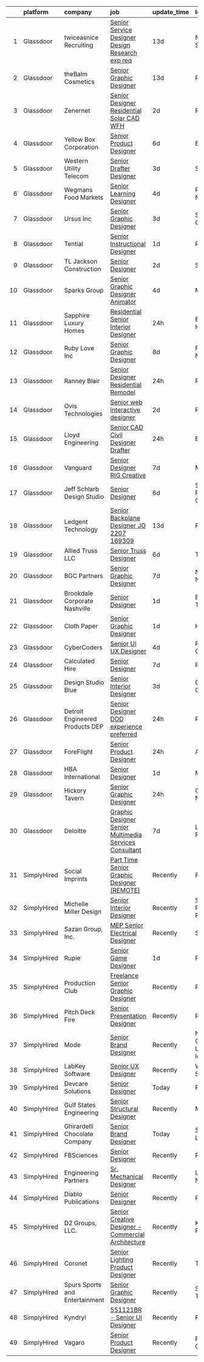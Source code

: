 

|    | platform    | company                          | job                                                                                                                                                                                                                                                                                                                                                                                                                                                                                                                                                                                                                                                                                                                                                                                                                                                                                                                                                                                                                                                                                                                                                                                                                                                                                                                                                                                                                                                                                                                                | update_time   | location                      |
|---:|:------------|:---------------------------------|:-----------------------------------------------------------------------------------------------------------------------------------------------------------------------------------------------------------------------------------------------------------------------------------------------------------------------------------------------------------------------------------------------------------------------------------------------------------------------------------------------------------------------------------------------------------------------------------------------------------------------------------------------------------------------------------------------------------------------------------------------------------------------------------------------------------------------------------------------------------------------------------------------------------------------------------------------------------------------------------------------------------------------------------------------------------------------------------------------------------------------------------------------------------------------------------------------------------------------------------------------------------------------------------------------------------------------------------------------------------------------------------------------------------------------------------------------------------------------------------------------------------------------------------|:--------------|:------------------------------|
|  1 | Glassdoor   | twiceasnice Recruiting           | [Senior Service Designer  Design Research exp req ](https://www.glassdoor.com/partner/jobListing.htm?pos=127&ao=1110586&s=58&guid=000001826cce0040a2b0a0d4c6a6c6af&src=GD_JOB_AD&t=SR&vt=w&ea=1&cs=1_552bc263&cb=1659682816618&jobListingId=1008022772521&cpc=21001CD36CB5FE0E&jrtk=3-0-1g9mcs08hh7gn801-1g9mcs091jm68800-f869e75bd97037c4--6NYlbfkN0AIiLXtwtv0BDns9BiY4ItblantFozdL6jLmLxNvS8mvn1ldsy0jlMzRTPuVM5CZZ2wgRODcoKiEE3AygmZ33X1Pvk9X95JRnJYlYmu8VyAo47k29VwhwMzOkzBR5QhmK6-Mnx8SF-4D3yVs7gEFAWvUJaVcCp0Oui9VjcUvlZ_k1X4DK_vo55zOvUeGliPgWbOXC4XiDOHL_hqe2N9effWDwyr0AG8mx0t_WZ_l8eYWCGwA9RTFlI9F8aFXRc76SHxdZjpdugtv_AY4GRVG1kxPv-WhhvhE5dwxZxD0fsSpNOvULrA3k1fOZoGX8Gu08soE-zxnseajtSM_wpwuAbiAINY0LLFTZ9Z2_T0Kh0Ed_A3jHf9ESCz63TTxWK1ldDHK_mzUG9pAMr8Mq8CpVOFFzOzRHvPUzbcmvA5vp_nTRVK_hueFmWHoyYmLC4Cq5-hSg-XaaQXn8XJLGy_kW_ruUI6ejVnrcEZwmjlghOmM9pS7stFs_U-JVfvuHceNYQQSU2dBQpce0XsdByV0ubesfVJN6sQa8iemmqzEXLS03f5i3so9fyV)                                                                                                                                                                                                                                                                                                                                                                                                                                                                                                                                                                                       | 13d           | New York State                |
|  2 | Glassdoor   | theBalm Cosmetics                | [Senior Graphic Designer](https://www.glassdoor.com/partner/jobListing.htm?pos=109&ao=1110586&s=58&guid=000001826cce0040a2b0a0d4c6a6c6af&src=GD_JOB_AD&t=SR&vt=w&ea=1&cs=1_ea81ae9e&cb=1659682816616&jobListingId=1008023270650&cpc=6FC5BA77C9A4CD78&jrtk=3-0-1g9mcs08hh7gn801-1g9mcs091jm68800-3443bbd3b66a87f7--6NYlbfkN0CiwYZWsgeIGxaZVD9AijDv5Y8RBhHgWVXL7YNkINyxKjn7YTrqEzQwB_iyJwxxx3lTN6lrSZjncLtlQEJIM-o3RG-7AJazINih6hy0vg3xrkk_OT-XH6ntD2F64M9b1vJIjF-nYYsQQMLeoY5kzfmfaXFxzyRQlfy78UCbYsKhJsO5efnCWg0i4KKBz7W_F4arW1uj1NxJUmdvW5YbIy3Te1g_G1L0SsS_a7bT9uNQJ60oST6xSortb0vWVmttzuVBSjcZyUux7pHB9IkWnflUrXigSrHz5-OxQbTDJ0lNOC9jXl4kyqA10H8gwfDc39dX1ZCdqREdM_EOPz9g04R-EeSQ3rzEISBTqcrnhXiGdylx1bRH7y65P2yJnioJ9XEinKZoJrFOtdPlwhiOPw-FfSpbb1QqLdxtg0PgwFKUMMNlXmCPmC_1vprakrVr-Tl3PemqjAkCkV4P_5KCXYLHt8Ze4iaPNavooQuuQwnjd-o0Us2_oySgHuXw_UK-mk8%3D)                                                                                                                                                                                                                                                                                                                                                                                                                                                                                                                                                                                                                                                                   | 13d           | Remote                        |
|  3 | Glassdoor   | Zenernet                         | [Senior Designer   Residential Solar  CAD    WFH](https://www.glassdoor.com/partner/jobListing.htm?pos=121&ao=1110586&s=58&guid=000001826cce0040a2b0a0d4c6a6c6af&src=GD_JOB_AD&t=SR&vt=w&ea=1&cs=1_0cdfa316&cb=1659682816618&jobListingId=1008048349714&cpc=FD1C1DA32C38CFA7&jrtk=3-0-1g9mcs08hh7gn801-1g9mcs091jm68800-d766dcc2773c83fc--6NYlbfkN0DMy23CHJK1aDdLNmmHHYVmen0MiSzARs-dHjTIBA6q7PFDaAmHJxIMYyTdMF9ulLUr174vEiKB3dSgRfsdfhcMOL90VVyMFMzcgBDZwTOBrzuCSr6DjM1iWrNqfyEpMFaF0YgTRthtHwq34QmcbVIvVbx73C0N9pi8EeIMbup6QxquzMlDEHAewnU7p9SuntzTj3PHQrDtqdrilEnmxgRREJuKdTnNSeWttSTz8cqcgdUC-yAtNuJOjwfZPRQx3dMb8asHblOyknzK5LBG0hun35SRPgJ1LDg5grclcdfqr7Reo4h3L0dwnRD10ai3j49r1ddhRAXbxwqIz7lHYKQHNkWebYHy48xmmnuB1O03tR4G392QJsyXbuwl0ggGINMCupeNeTN79VY7TaIorkLrtAckp2JvBodgvxQ7H9g86MzFG-au3LiA4AITvWFnpL9hDjOE_I17FTHrXfVJZ6ZZnhoPPBgAm9ZPJ6VPJH01NTfchsLUeg8IbX7lEhZtFwy0y0Vv7jlTcgVMm__tL1Xz6kOk7r8bwGR6V7gZ178VJ6KfqvAy6jVg6yN1t4AjiIg%3D)                                                                                                                                                                                                                                                                                                                                                                                                                                                                                                                                                                           | 2d            | Remote                        |
|  4 | Glassdoor   | Yellow Box Corporation           | [Senior Product Designer](https://www.glassdoor.com/partner/jobListing.htm?pos=106&ao=1110586&s=58&guid=000001826cce0040a2b0a0d4c6a6c6af&src=GD_JOB_AD&t=SR&vt=w&ea=1&cs=1_adc135f0&cb=1659682816615&jobListingId=1008038509426&cpc=6C5F685A2901E95A&jrtk=3-0-1g9mcs08hh7gn801-1g9mcs091jm68800-406f8ccabc983080--6NYlbfkN0DWtRa9NJfjQIs4MWRRqD4F41esfMsK79cV24t80VXfzUK_fEmIZn_-L6CJbtDdNRRNcrwVs_TVLSuKrPtbeP09Rr7LDw3kLZ2GuoAr4pYpvtUdS-EVMQXMBy4Un1RI3B_X8i1TtPRo68cIBy51Ej0B6-6auy1l6nwbFB48dYrITPaAt7ZYKTA_LKLBVJFYGuOvFOG-4TNIrwuZoQ-q17SgVLko6b6So3-5h1EgF01XwTo6COramXLENQrnREZlkQUb5q9ItWvKYk1UwFsFzzTSrawRaT7QurZDMEz4mF7ezYiNI76C1S1GrMOh2Bm__Op_9T-GNlYroUvCM6Yh_Wq0MAIVq5ITPx9dJREmFEOqyy9BfnhEjewL4Tk-X5QHhyGF4ooAmW5kS2_r_1aDocm1UDIKykD3j3BBPC-FKjkYL-BJKgFFIgNspLtWsFkzdxl66SUHRH3GiY7jN8LGwagED3hYL8z6k6NkIG3RazDMX1-eYP7gm2CLRJ9hm-q7wTyF0uMvOTXdzQ%3D%3D)                                                                                                                                                                                                                                                                                                                                                                                                                                                                                                                                                                                                                                                     | 6d            | Brea, CA                      |
|  5 | Glassdoor   | Western Utility Telecom          | [Senior Drafter Designer](https://www.glassdoor.com/partner/jobListing.htm?pos=104&ao=1110586&s=58&guid=000001826cce0040a2b0a0d4c6a6c6af&src=GD_JOB_AD&t=SR&vt=w&ea=1&cs=1_c7e61a7d&cb=1659682816615&jobListingId=1008044534462&cpc=965F231502A4159E&jrtk=3-0-1g9mcs08hh7gn801-1g9mcs091jm68800-fb2492f5b6852b83--6NYlbfkN0CrKln1nZNUn0QsVu6aIvQykhtxu-NbTTOj83t8LWLF46ytYoG97mbBsb8IGRtchjIWfxjqZAZskNIltcciwOrL-z80p_cVMkzOed6tFF7H62fKl93Bxf14bJgvXMSxWb7Na-YSKw4kJviuKOE-svto6wfPUNr-a81owfvJsrzu2dFf7AyOCZ_F9ji0FuVG__a3HKIjkiIWMqt9Rpe51EfDHgH9mohQZR9Qe4xOcqBziGLS0Og-gXXjJc37j3zm6KphRy7JeVs_jHQHwYqqnzHPY-WcvuiBU0Frfu4BDiaUR80umgu-Io1W48ZCEkvJdoesUqiM82kYDnJG2ShjCy1dZYndm23d8B0t-HN0DmJgpqCnMMSyFChk_5jBNz0savjx0EyyEi1aqaU8FBvuVCdrttfcYUL4bZGt4h1ZlOTg7WT_dzqn1ZtdIjyLqA_WA8IrmeklzYh5N0yaCE1F58r0lHs8TE6WDCt67Glpz9PiOkMmDkFP7jVsyKzW9uEZ45WlKXZvzD_3Iw%3D%3D)                                                                                                                                                                                                                                                                                                                                                                                                                                                                                                                                                                                                                                                     | 3d            | Salem, OR                     |
|  6 | Glassdoor   | Wegmans Food Markets             | [Senior Learning Designer](https://www.glassdoor.com/partner/jobListing.htm?pos=110&ao=1110586&s=58&guid=000001826cce0040a2b0a0d4c6a6c6af&src=GD_JOB_AD&t=SR&vt=w&cs=1_b661bf57&cb=1659682816616&jobListingId=1008041764230&cpc=FA84DF7EA1EC2398&jrtk=3-0-1g9mcs08hh7gn801-1g9mcs091jm68800-66deb68106234171--6NYlbfkN0Brw_2O6Z1xYGoRTTVEhN8_Al3MxGgMxPlH55OGf2XatTZg08Qw5XDRYHz7e_UzKpfnb0j13jSnX5F5go4aryWFTaCxmdxn11ZqINWJA6y_zVqAKk-O7e8NMEgX3g90Obml3zFUwzEnF2qXt2ojeHkC-n6P8w5VaRB4B2amZyaErSGbTJIyzOa2eDYJXkhPwgrVFds1V1vmwmVKIDxCr0J08UNOWSgm3xLGSnRAQ3Fg53GfyuxoC1Cr8_zvd14KDMNDoPIQ9OP8K5f2FS0IDeBzRVBL510AqRUGYmReOfyuTi4caHKqqywfzbQxI0UFKN17gbsdngXS6wLDDmdRYlu0MyczTjkUyTsMsR7-MOgQMApqe0wjEFsdNpVIsuak4TsUuvc1kPYDRKLGRYwp8HyGMVd-sPQgf2NaswoVmaNcNqCr_5XdFdcIibywzgzbsTQ%3D)                                                                                                                                                                                                                                                                                                                                                                                                                                                                                                                                                                                                                                                                                                                                       | 4d            | Rochester, NY                 |
|  7 | Glassdoor   | Ursus  Inc                       | [Senior Graphic Designer](https://www.glassdoor.com/partner/jobListing.htm?pos=130&ao=1110586&s=58&guid=000001826cce0040a2b0a0d4c6a6c6af&src=GD_JOB_AD&t=SR&vt=w&ea=1&cs=1_c1f0cb12&cb=1659682816619&jobListingId=1008045741477&cpc=B076152010A3B66C&jrtk=3-0-1g9mcs08hh7gn801-1g9mcs091jm68800-d904543d15962dfc--6NYlbfkN0CT8vBT9H5mqECx2dfLV_FONLPDKpIRssxVwtj05Tmm4rA5I0VNOPdM1oYsK66ov5pxLfwLzw0ATNYp1oTXgKE1xLW4HN1GrC1qC1AR30yLRWG05u-UpSBhoV3QhYQj5HXOrYbm7ioRKvHWh-uRe_bID878Ris4E6-EdGHU6TXD8NxDFANkp0_NGi7xjPYHM-Bat46g79qqu5AxIVlhmX8g0WsRNZSf5nYf4g-eqU4XdmU11UgTEGup1N0W3jrkx1xMQgShQmvuZ7aNpQaClEEvX_VXSUItg-ihPuRypwnD5AzPH6UcvmHQFkhmJ1pwlqArOJZYCaHKFyR8AJrdQnp-5gkyLpgxW_ifuPxmTyumP_Zrcmp0ULcQL0ApYmlMDe2I97D4JPn5WRVV5DDJ22D85l7A3cEV3Lphqbdsss6AEfN_e0nqrl9110ABZhi2CTs4GJsc4e0t4NgWShE6Sgj9WcIH2e3jGinh4RILUET7Dqxt45DsZnycKELnRIb291a6i154xLaN0HH8ZcYXz_n3JpKtcf790hDobnCGmcGmlqKgMlYk2jOU1eY5mL_8vabBZTi3FNtFKr4uGuYC2R62sBy4iZawnKXHd3Hv_WwWh83rwC0zUdZSr3yaq1dn73yx4tGlx4jGcpwBq8zarGoMlkeN4MBvuYwxhekak_Ulpd_viyRskK7EWN2Me7veIBgkpiKZpw0GZJMIKIE-9bBT3Cab92h06UD48CCWXLA8Q-4YnPR8j7fzdPRVLGLqjf4ZY7CR2Lk6mX6JQx-uPkP-oyTh2czObsZF1Db5PmlGjQ3Z5zVFPo3UP_v_7Pm3H1JWNq2j9z_wdBgDxBCxLjONHfbzgNCdDnwmyGVtiGVfvKjwIa8wR83tPZFenXWSj5eRlvRI0tNz6OCKrZOWK4qWWVxNuSekxx84OlFleEM5bvu_A2VkrajnUJRqd9okYb3bH6E3oeEYkKYeS3LWRPTRd-LWaXBoybG-x0d1zsUDvqh_hfw35gVaXirX8NjohbE%3D)                                                                                                                                   | 3d            | San Jose, CA                  |
|  8 | Glassdoor   | Tential                          | [Senior Instructional Designer](https://www.glassdoor.com/partner/jobListing.htm?pos=128&ao=1110586&s=58&guid=000001826cce0040a2b0a0d4c6a6c6af&src=GD_JOB_AD&t=SR&vt=w&ea=1&cs=1_5104dc9f&cb=1659682816618&jobListingId=1008050502901&cpc=B076152010A3B66C&jrtk=3-0-1g9mcs08hh7gn801-1g9mcs091jm68800-0185e42a75878cb0--6NYlbfkN0D_VUMocHtM7-M2l7xhQCiQST1RW5dQjS02UsWe7tYaNAZWZWTzZ6bpJTAOxr1kLZotKfQDl7EoYO5aTjMn_SGPWeW90Zz1PaA8Zumt0JBcxe62eDAtDVW3y79RvHep1YjDeoeBmk4CA17xGaaGY0G4pmWBJidW1xV7einXAAD3QL5TFYKt2DJX50XzAeNDfqHt7ldNPmoQ5EaFjBkTKYoF0GkkLS78r430mi-6EaTHY5TiU_p6NWfFUo_44LknsFuaPg_jWvkyRslG4D8Tde_eiHXKA8tYXvJTqvkaK8--HybTSsUc5ToRYVqenkHLKmk0ZbY5CFm4pEdjfMJLF7JTA8EAnJTZ_17Ez3ojIbBMRmazFqLFCg9xkw_2U-O8lfgh3ttup9ZihkTNJFT1kiRp3F7LkJq82-7xTG_MMzOFcJNgUFmKTocGmmc8R-trx71w7k5ejrkbc7TXNwL_Q8DmqvRDk2M01glCOJTPMTVdWQq6PniSUShkKkFp1EcZGZFf1cnUw7Qqgafi36dlQV8d)                                                                                                                                                                                                                                                                                                                                                                                                                                                                                                                                                                                                                                           | 1d            | Remote                        |
|  9 | Glassdoor   | TL Jackson Construction          | [Senior Designer](https://www.glassdoor.com/partner/jobListing.htm?pos=102&ao=1110586&s=58&guid=000001826cce0040a2b0a0d4c6a6c6af&src=GD_JOB_AD&t=SR&vt=w&ea=1&cs=1_22d1b796&cb=1659682816614&jobListingId=1008047823399&cpc=F2095EC0B908EA04&jrtk=3-0-1g9mcs08hh7gn801-1g9mcs091jm68800-ae3db923d69171ce--6NYlbfkN0D4nuovUOU2dPryPr7-xanE7ZFWASvaSyNm3BqXIbrO0mbuVs3KgtuhjRRuo2CX2uuiFeTtTRP3w9_env4xZrJzFozHxuZFEg9uN0HZQMbIvyOLEagkHratNQYrujAXmLNsHNrLmfB4a0RdwqMUO9KzGr3ynIp-kjw4w2u_oyvrh9aM9AKePzuQg6XWsWJx1mXDfOt-m2pu0NnqKbJKJp7BE3VWNGdlQPvX7Th9WZ8Synn7H_ITaLZNJ3hoBLKJynb9Vig5reoVSjrXie4RrrDvs0aHdnmehL-ER7wuzI2yoIbbMvs-vG8kDM0yvm0Or6MDHrOATK4Kfm66UlWr2pDB3ZB3CxtP6xcMaWn46d8PGA8nZq7HGyEV7oyoxDVhRm2dFLyWSEhqcS2H8hOcLDcxFh6NhS9eMCbV7Fehh38lY7wOongFwDUma04vHgaAHyTgzW7gwO1-rJmCS3HX8ypp3GA_N9EI38erdwtFpEUpJTY64LH9nQywoWs_FbNWi_o%3D)                                                                                                                                                                                                                                                                                                                                                                                                                                                                                                                                                                                                                                                                           | 2d            | Syracuse, IN                  |
| 10 | Glassdoor   | Sparks Group                     | [Senior Graphic Designer   Animator](https://www.glassdoor.com/partner/jobListing.htm?pos=124&ao=1110586&s=58&guid=000001826cce0040a2b0a0d4c6a6c6af&src=GD_JOB_AD&t=SR&vt=w&cs=1_e37c6778&cb=1659682816618&jobListingId=1008042325761&cpc=3BA4CE39D5B5DEF5&jrtk=3-0-1g9mcs08hh7gn801-1g9mcs091jm68800-f89ee7023c6c8e11--6NYlbfkN0CVbIAoVGlVV0muHIzlWY31dYj5hrVkKa7qBWZ-hZn3g-zWnitpxah_RyLopvrEJPKluBTJGMR0wykYjYQC4Ter2nWyaDPl3oHurwPgWMDJ9-juhcO1h3vMz9dfb-k9b7pRsJ3X442kloilQ_0ONs7_7kTEg8ukfgU4ah_iTGLA-CK-mP5sUICyq8upOzpWilr7i2vQFyT2d8SDxS02xY_3ZGiVBwwOgswTVMm0E_vNr5YNPYy4PMPNZi4ewLl6E_k34Nph0jMlxUsRVlc_J8tWP95pTuLJTRbc-bHp0KPZPNgGDBwNk0gvm0iXs-V94hLQ1OKXElat6-ui3ZRP8S-PgCdRx2mOeMhBFd9e4zm7g5JcoYoT4Y7HnOmfvt6CMaileSMTipyewVlGEJ0y-z0ebY73P-6BQCh3i3EeVHgc9msEwy_mc3dNoOp4sGifW_3P9JyVxDWcGMMIfwpZS1qzFx3xLWB2aWbuKkP9cDrxrecLsSJk03vX)                                                                                                                                                                                                                                                                                                                                                                                                                                                                                                                                                                                                                                                                           | 4d            | McLean, VA                    |
| 11 | Glassdoor   | Sapphire Luxury Homes            | [Residential Senior Interior Designer](https://www.glassdoor.com/partner/jobListing.htm?pos=103&ao=1110586&s=58&guid=000001826cce0040a2b0a0d4c6a6c6af&src=GD_JOB_AD&t=SR&vt=w&ea=1&cs=1_a050112a&cb=1659682816614&jobListingId=1008053389950&cpc=3DE4D963A510A3B3&jrtk=3-0-1g9mcs08hh7gn801-1g9mcs091jm68800-0fb612df7a1f6524--6NYlbfkN0AXOhmqXJQvPU0o4HL2MyxKG-lJsItSFQJ7o9J1riqadlg5CIetVPgAyguXnqU9oVUFnlQEyqh4nRIHgp3woh8_aR4WBYEuR2dOj8I48GFru_s4XHjUnzB-68d29MuTLIQICshPA__aekDZuPUy_4W2TG8J5-_Y77M2QgJG7dRjASIsPVWMDVA45i8a3A2P88QGWYanHrlk9vlaKD5tqR_BvYEhxYoG7QtZlSXZMIL0lhgfDdxxZM-H47F0nIIwluQJyV9dit0GtrwY2mplLYuQvAz7Ct-SI0Kynn9G_L63nYhg1b31P7REL402qxPwV7BbRJbZyZtJ5qv9tO6Cabwt2KVT9UXTY5zUhKhFIEY6j5-iUnARW5f91rjM1kDkwHIOk45LQpkzbgscDPczrGrBdxpYKCvXZBnD1kMuoykWgb0lSL_JoRn82wgR7nbQuoqmbktjswNawkYsayOkxL5Qay2BgqpSWXQUJNV-OHjvX7JzndLn0He5W8Ay1ada0OSzCi9RHFP_GA%3D%3D)                                                                                                                                                                                                                                                                                                                                                                                                                                                                                                                                                                                                                                        | 24h           | Bloomfield Hills, MI          |
| 12 | Glassdoor   | Ruby Love Inc                    | [Senior Graphic Designer](https://www.glassdoor.com/partner/jobListing.htm?pos=122&ao=1110586&s=58&guid=000001826cce0040a2b0a0d4c6a6c6af&src=GD_JOB_AD&t=SR&vt=w&ea=1&cs=1_5fefb735&cb=1659682816618&jobListingId=1008033581778&cpc=2F9DD8B511C89582&jrtk=3-0-1g9mcs08hh7gn801-1g9mcs091jm68800-bb370fdacb41d725--6NYlbfkN0DU4T69tjQ3e8421lh5BOV64MFXqZCR1sWlZLbTgz251jn8V5XHLO0Y-yy0UB4sNiAH_IAv7YD6guEopnE5xEm3yl-cE-5KU5vgCDyEUyjs2V-6yq80nbX3aDWApcNUNwBtW3f6TMbD5tFKfVLb8JTORRkgU8Q6A1of07J_CBFcC8R4maos9fKKG2elg8UcA9yjtNL0WiF22snhc0JyOnxVJ5_Q8sQo-eBXHwPU0hZDfcqZEYdN7XINkpmz_qwCEa7vlCnp2yve23kaKAFLxW8wxpvx6O7s9FDiDlii_XNYlp2sVFaM1q6LiEHgBdnPDjmEYJpNwaoN6GKEgMl1sme32ED2xw_Dk7yKdeN87UXjLU9ImaUuWILjomWd9q1sZIE4wBroYtpeWFAPP-HAtbd4WmRG6jCIfqLarfczhjygSBEYI0p6g33Qs1nVa1dK6IdJOIl1W-Sk7hYTTQEBQonjThmOUdOLwuZv7hXn53HjAYy8e_fhJGk_UjZs5JLVJvc%3D)                                                                                                                                                                                                                                                                                                                                                                                                                                                                                                                                                                                                                                                                   | 8d            | Farmingdale, NY               |
| 13 | Glassdoor   | Ranney Blair                     | [Senior Designer  Residential Remodel ](https://www.glassdoor.com/partner/jobListing.htm?pos=105&ao=1110586&s=58&guid=000001826cce0040a2b0a0d4c6a6c6af&src=GD_JOB_AD&t=SR&vt=w&ea=1&cs=1_39f23347&cb=1659682816615&jobListingId=1008053568707&cpc=F6166180ED45EB11&jrtk=3-0-1g9mcs08hh7gn801-1g9mcs091jm68800-bfb3f9fcf3a9d87f--6NYlbfkN0CHpSnjIPxMtekS58WZl5Olhjo2iWL5RjE_Boe0ccr3Ft9slSUHXB-2a6N4Oi8opUInSbxZ93RBgLMMI1WB-hWjHT6DeWhV6Mkel0mt7lJcNo4aMCP-mUe6CGov2KYt7eHNgPMs_IlHF0VefCvpyo9xQaYJGgor_N-YuXSTGx0_z1fVrXVYJoTYcInx76fKrgzbd3KKWeLiT1gELbCPsdSuZMlotXgwLqB2bVzLB58evOyeUakE2v1-xhnfwnVokqR0JCbtdiaBeFVrgVbUBPyJUN5o6GND9_ADGc7cfQZoZOXaNj8WYtOdK--iEsB9NWQQF1QRWsKyiMYynZKUB7YqdTBswU_uPXbLxev-QX6Q2JkRFh7aXorHcWxJM3Q36ujLSK10qmaBjZdzuHHsYyBrKbtlMv4Dsp7BJ_gi0uNWTZlFjav3uRs2umqGZpif1iM1-0AjP6M59n8AdXbtn4lyEnHHN-iVXaiNcQetVpWRJhOwKcoCGmoWe1jdumiMLEgcjO0arDSvMA%3D%3D)                                                                                                                                                                                                                                                                                                                                                                                                                                                                                                                                                                                                                                       | 24h           | Roswell, GA                   |
| 14 | Glassdoor   | Ovis Technologies                | [Senior web interactive designer](https://www.glassdoor.com/partner/jobListing.htm?pos=112&ao=1110586&s=58&guid=000001826cce0040a2b0a0d4c6a6c6af&src=GD_JOB_AD&t=SR&vt=w&ea=1&cs=1_44596b95&cb=1659682816617&jobListingId=1008047821150&cpc=F5E96E35A1725171&jrtk=3-0-1g9mcs08hh7gn801-1g9mcs091jm68800-064934ca5a722668--6NYlbfkN0BAWPzMJeQsgw_Gn9QI1w0m94ENyfl2lnTKoWanLfvJ_CgcRP7isqiwrxH8b_UrLJzGt-iADoBBcw9BAby3eawkwVldU-wIHxKjxn4uHxRSR6l1y0uJtZLQ81gribIcf6aTKcI0UWuyNAuT0YImCpwur-Csr3DJ3RHNzDWwiBFPKa8B07hELOGTAqevJfWCm1RhNDFyb-hVjOi-WZzXtI2-dSYjFREYzPdswHIgqU3ErE3jImm-f0tpKuHmAVWuiDQypSYArj_48vEcQvqwA-SunixAV3knLUIN66LNfYmqZOjHvj-OMjvqRW-IEZ_G_agifMm2O-_B9YJiMEZIBGWsetcZjLjU2XTsT5kvU5t1k1yAlKKGxtnRvq4YoeuJdKPiptrxrG5fCIUpWoi9b85uZnrwHARhelMXijT_iBOPy5i7w0YXlX1bCsGHNLFE6WvScOxnFUdRzPs6w0QRX5_Dt-BRU4REHiUDE7wnFZ7u7asV9oqEWQ9NvU9vZkUNS5U%3D)                                                                                                                                                                                                                                                                                                                                                                                                                                                                                                                                                                                                                                                           | 2d            | Remote                        |
| 15 | Glassdoor   | Lloyd Engineering                | [Senior CAD Civil Designer Drafter](https://www.glassdoor.com/partner/jobListing.htm?pos=115&ao=1110586&s=58&guid=000001826cce0040a2b0a0d4c6a6c6af&src=GD_JOB_AD&t=SR&vt=w&ea=1&cs=1_319cad5d&cb=1659682816617&jobListingId=1008053582054&cpc=3794EC2BC9A3BB0B&jrtk=3-0-1g9mcs08hh7gn801-1g9mcs091jm68800-4f1c0b8a58b2fb37--6NYlbfkN0Bi-g4OEguhQEx4pjzkmulzkFDPdVMQm6g82nLRMcVRUMnZUr0y5XvhEMYTlZYAaCgp_7YjTuZYZZV5FZZWmzAs8KeoDTcAjdwvozn_UVtTJxsFbwqu3ZXW7we-jHJWQEtGYkHOMre1Lr8VdLpLhCT1DwI5G38MrT4s_W9vBQsHPziCDMnAZkXTXYEt2A2yq2xZo34RcBtLaHmsv7ik-QVsbmsYhsmsfvKBf5x6vFL6FdPq3K6P_R216MgcnpwHwvPFJRq-zLOCARTG-fbNy_hmceEYRQEdmFA0JmKZzrBD7_cyO3uLDorZOrIllC5bSCQhC4zPdKNGx7HufhQAs2w0hlcmzIaST0eZ_zkW84o9AL0sVoibF4oEL2CeELiaPOuuluVsWTjUCOjcDoIXJNNeWNCljgy9aDe3CV1VZpm1DsMdpjdZcRiE4rfmODQNMTisvTi_rAY5yGl_l4Vuo2UgqkgCL8KFFHrfA6SHFrB6EQm5kHEW_m1g-gtniXefgAK3MSMZ69Ec8w%3D%3D)                                                                                                                                                                                                                                                                                                                                                                                                                                                                                                                                                                                                                                           | 24h           | Bellaire, TX                  |
| 16 | Glassdoor   | Vanguard                         | [Senior Designer   RIG Creative](https://www.glassdoor.com/partner/jobListing.htm?pos=120&ao=1110586&s=58&guid=000001826cce0040a2b0a0d4c6a6c6af&src=GD_JOB_AD&t=SR&vt=w&cs=1_43e1cb37&cb=1659682816618&jobListingId=1008036229563&cpc=5EFBB0462F9C6B7A&jrtk=3-0-1g9mcs08hh7gn801-1g9mcs091jm68800-95dbb5a319ce2ee2--6NYlbfkN0BWQs_M7ZA8XLbIFWVw-PYcVVEPryqVLyWhKaEKPskHyy2-z6Z78n5au6PljKOGTApEO1g885Bl3NSLRW0ykNucTWJTiZEkoSijpIuzseui-wX59K15bkjKjXj-GfCc_jL1RvG2dmWqeeYq0l4Cu9uw1xIRN8E9tVxUXW-M0GxHQj6lW5Z6dYuGvQDEJ41UBSvpvB-kAnqgkg9CTZmzvWbqx1dfC0_ULUigTNy4IOTZN7oG4o191vpkDmVZBvFO6OvUHuocgmZ5q4NG4P3U-J45nqm11DmfMYzzHBTN0jlilYClhMEYyjmixn3Cwu8dCXeEuZULoU6TQJBj1xyhbiGVlXyWsgXfUMYmK7XrcNYhdncEhqo8S9MsGYfriZ5r0HvBrJ97ux-V4FBJXbzdgpVeym-ufvwsmM6p7nyPkLeqT-fyPKCW9GjbgrezuyDz5hoHEpEPcvlmr-ACJNcchC-uhWneLoaSXl-qwOxw-BqWlNVHL6Bbod2dvuiGNtoMqfbQ63EOwhPrUkTvnOLZLs5oru4a-5osZrc42c_7I3QqRZPCyCeE_IGUAy2MOSo3VnWXwmM0qsy7sYWUD-5uvEVaU3nlilTgB453Kfce0dtWUcO6W2JMe94SiR988upzW67dhLAnVrfJQnov5yaQK9HqQDAv4DEX-WcqPODijY9eP6E5WSXUI5MyG7szPBXwBz3lkVl0Qlgs3rSl_PAAklkAbzKkLfQpwnV-Lo2uUV2vbrs4sPYnWMn2DZr8WP5biD-XCK55aKEo3DFi1B1kGXmxWHJzB7aHofHKXRkte-L3jVVH7jdBEaeTrRjAfqDmeQy4g8IITzapEueBTS6iRK8020WvO6qXwlWtcgvdzno-CU2IH3fcf0rLJo8a0WEMd1qvHaMbX-s1OOjIWD5g5Ub8-bvaAq2zvPlrUQjOTQpmddQCzAvvLoUI1ZKRmj7jqNF0hLkHJe22cK1mGlUkfJ6Zd_roeol1N-R1oaKQIBLkeZ5XbHBmmSRZLCaUtBJ2BG1NORfhIH3BfCUqqbN1FxX6HlyVAvLoRyIkmAC5GJYDSUoy6sM5-FLp4fz98K4wRjbEdRbmG3gH1_qdRS4iXZIha7s_3YunqPEcbT3T0mjJ4bv893UA7wD2NsvwUa5RS3A%3D) | 7d            | Malvern, PA                   |
| 17 | Glassdoor   | Jeff Schlarb Design Studio       | [Senior Designer](https://www.glassdoor.com/partner/jobListing.htm?pos=113&ao=1110586&s=58&guid=000001826cce0040a2b0a0d4c6a6c6af&src=GD_JOB_AD&t=SR&vt=w&ea=1&cs=1_5192724f&cb=1659682816617&jobListingId=1008038031033&cpc=334ABAF5D42DC775&jrtk=3-0-1g9mcs08hh7gn801-1g9mcs091jm68800-6adb8a3b9bc04144--6NYlbfkN0DzaDHVbxJ-LJZej0v9fk4K-FwNocoxjQ_zxp68kPBvcgR9UG8IK_m_m9tZ1F52YGIHAYsZXnDq5t-VY3o5m3h7hAUlNqSfe_80IbG349c5drUzQuq2ywbWsurrFg6lRsNIaiSs-hPBdvydEr3WjQ5TJdBUNAY00ddlkunVUmMB826cxvNzQbTB2s35JQ3_Pv33za_Z1HoAESWHloSAQItHxCkLVrrOJ9zkqb4DWAMqx7FuO04tC5gZrfZCqIO6_59XUbEex-k1QfVJaLOJU1nPqpXcRSOS4_DgvZD0mO5wn09AJQC0RubYiNy6cAotbTRNauKnMaKEL7NAO9wCdql4XEf33HYJvP5fXJ2xL5MhXs8ErM15JYJF7mUvgmepzHMnJ82XIFiAn6DRjtI1FWRioTqmfQdVk5B2H44xjHsssabiU0-EC6_r2grXYGjlcK2IQwa7ae5i8KapalqwGiBBtfhYO_jUvB_R3CwP8RK00BIzoJ0Jcb3e)                                                                                                                                                                                                                                                                                                                                                                                                                                                                                                                                                                                                                                                                                         | 6d            | San Francisco, CA             |
| 18 | Glassdoor   | Ledgent Technology               | [Senior Backplane Designer  JO 2207 169309 ](https://www.glassdoor.com/partner/jobListing.htm?pos=117&ao=1110586&s=58&guid=000001826cce0040a2b0a0d4c6a6c6af&src=GD_JOB_AD&t=SR&vt=w&cs=1_82d1b9a2&cb=1659682816617&jobListingId=1008022812179&cpc=2CAED5C921A5F994&jrtk=3-0-1g9mcs08hh7gn801-1g9mcs091jm68800-cbdc9a0c8df562d0--6NYlbfkN0BhfrGGbcblirJ0_oD-V1jJ9SBvie1turFDKTAe6KCgNxcglQf_GDNs19Mxti6n_SpFPFr-X8cXXpns9X6W6zzOv-zxsuVjtJv3id7UjT-0FnxOBvi4TMujSaNhmmJ4IJHvx6vU8AwdrHkVJAdfRi69wYkbb_zPZx5FJT7vPBZ9yHxtibPEuGmEcRZ6sFV6FcuiaA-TAWYJEmc7xeEWPDV2gLsKjMD4OEcSVcmSS1AMpoqYsfv0IQtTF-JygLoZ_-VyHhmOr-8wfcUL2wNwgi1rw67Tpx2jRkLzpP56k0nyKy9EN-KrbaQLg8Hzs2WoZWUuVSDLFbNmeGMJgB6lU3dbMtXPt7N-wwOH_OqeNPQeng3JtzZOd5UnReVVB5zXTGkbYsaG3OjeHkZVZ-76DIk6VQtCOe2g2D3vuAPtSHKo172ggNBZQR3KKk0d40d8JxeYZRO2iPtq93hUn22KYZLUkIRGYNGq5WMEe-_HWrw_SrjUbrIJwKu2ByDEqY6Zq6CyRZom-CDqRa3LDTzlF8mkigf6DnLTzOE13IHtmn-70UdJqmgbpjIK_85Yp5R35tw0GUy9Zl9jhXs7PjH1st-MwVuXcyaa1vF1bAMEtd4wGf10QVfpSx1jgv2avbBx9kWXuy8HV9Qx_g%3D%3D)                                                                                                                                                                                                                                                                                                                                                                                                                                                                                                       | 13d           | Remote                        |
| 19 | Glassdoor   | Allied Truss LLC                 | [Senior Truss Designer](https://www.glassdoor.com/partner/jobListing.htm?pos=107&ao=1110586&s=58&guid=000001826cce0040a2b0a0d4c6a6c6af&src=GD_JOB_AD&t=SR&vt=w&ea=1&cs=1_9224e707&cb=1659682816615&jobListingId=1008037687876&cpc=A5E0E470F522E57E&jrtk=3-0-1g9mcs08hh7gn801-1g9mcs091jm68800-c41deb84ad7863ec--6NYlbfkN0Cq2ypR0aC4OXAOqeW1BO6MqJz0S2J6mAxgK4ybPPAO5Zzx8u42b8HaQYgSe5kdFXX3LMelWgfRxN5_QQOm3UKz-9CXigF7fDfMF9EqzjZIvAuWALGL-K0xf0b1qWaCoEzk1kn60r6Sw4yqz-tn3i1qghvEA0JgecVnKY9Ax3EHnHqBtr1-ML0n1cVdtAOw4SdapeiqnGLxxrSpPMQkJg0T6Ul5voPFw_fOBtT57N9p6SAZk2CfystGEFKhr_jw81FlxLW5fFUkw8gdoVV5c7sHfOCbSpllhoYZAGuHTG7aH8O81C-WbqwkdDgMDyORoIhqn1UnIbPFhrTUsZtGciXFx0LPaeGkk_btbjXng4xBh5jvyjJwe5vbevGcPFwcDq6rd59_rPyIbWhPjkSwovWjF97xM3AnFsvGpqJMGtsKn6VncyoS4T0MqJExJl-1eHM78KVBAD6eGnWuXzMVKqHQ3hDjF4PM7wS_g7XlOXF97RLsQQBZ92AHe3i5chM8T2QVyYXS3P1RRA%3D%3D)                                                                                                                                                                                                                                                                                                                                                                                                                                                                                                                                                                                                                                                       | 6d            | Tyler, TX                     |
| 20 | Glassdoor   | BGC Partners                     | [Senior Graphic Designer](https://www.glassdoor.com/partner/jobListing.htm?pos=108&ao=1110586&s=58&guid=000001826cce0040a2b0a0d4c6a6c6af&src=GD_JOB_AD&t=SR&vt=w&ea=1&cs=1_4dc5595b&cb=1659682816616&jobListingId=1008035601818&cpc=9908D8D4413DBB8A&jrtk=3-0-1g9mcs08hh7gn801-1g9mcs091jm68800-e62b223dae9c6e18--6NYlbfkN0CD0TjVoWRiy1GhkEQNsUdv3_8Vzuynr5Zlm-4Rvq6GerCIAuv9lkLK7rFFobwXjE8IHlyTOtE9CqIwjR5xQx4QvkBxl0JeV2AqDkShQyuhdrKPyQqHlCDLzcVTicY-fdW4eNs2zT1mXr5HmkWfRO_Ncvyq1yug6easdUCsT_aglDG3FCep7kGXBNvrlwcIT-94hXOOpfMMnkasHDLGG9W5ume-aKseri4SEHXcQ-I-dcxirBhYJzOJYi-nQhN0MCXB-TvqEqDhAp_loxtKwJw-5DakYqMH3lm9bCusIz1lI9FSGmKDpYmAYQO5lp3txdN9Qj2DmAf5PEsdlq4q6Q8V9cyCDWsQXuykfod35G70H5TQWzlt6GSbrDV15WOoi6BHKVRAa82U9eph1ThwSM81PQ50uH6YbpJmNzlNefyrGmf7pXOtV5AgqGaHZaanCTzryTz3K2tKa_aF0cOE4bhDs34Du6dY_GD_38TzeMABUn3PXkdUetk946msOID300UpGOKeDSJWAA%3D%3D)                                                                                                                                                                                                                                                                                                                                                                                                                                                                                                                                                                                                                                                     | 7d            | New York, NY                  |
| 21 | Glassdoor   | Brookdale Corporate   Nashville  | [Senior Designer](https://www.glassdoor.com/partner/jobListing.htm?pos=116&ao=1110586&s=58&guid=000001826cce0040a2b0a0d4c6a6c6af&src=GD_JOB_AD&t=SR&vt=w&cs=1_4ce9c2d9&cb=1659682816617&jobListingId=1008051626238&cpc=654405A9B1E0A9F5&jrtk=3-0-1g9mcs08hh7gn801-1g9mcs091jm68800-ddad913d75c0285d--6NYlbfkN0CtqXKHUWiXP7PwZjTQ9QM7vygSqA9CeVudADeu78vyDZEGiNm3w_3LrxIlLRwW596ZeQXhF9r4h6-_QndcMM_9A_kecZjR_dOVqNsVZNVqpusUQe5S0FibBCS8KFyp7xh3eoyswdDbcZPDNObJnyIxbEwljgoc7bcG11LbZRKtNW0-N3ci81RWyWOWyhhWx4UVwfgMGTn1FyIB0ayqaHw8k4hyr-7aSVcp6pzEFmbGlyik8XG2YyTDPP_iE7ntO_ydT9TfLYjfymqH_MIuLAuydoSFpvHe4FJKG_7S_Ehpitv1734IyyWrez5AUvEE8PhpNLKDOVCJzQf1ydg0Hl4P89cjQnbuSuLoa7L-xxbXKF0og5bRDeudBWwnUaiWIHNUZvHSq43MMm6Avt62bJDyKZcOtfOhBDoJtnQ0lPhLfztBg1g08QK1oohl6d-tLFJ3lOu38u8eAYXET6R_fDmW-yP9fJp114G1R2Z_rQ4hBvBRuwYw6uyyBmkmQ-hWQVevUzVhQd1_HUO2pyLpgsDMjQAjFsyoYhUmPfH0i43X0FDtAI6RE-USyugplij_a3NF1AfTYMFl6W1l__Og8UlEAsiHLIONzjDHLpovnZCT6HbgkK_7zzSqE0sXqewwvI6XO8dOuTmLUneByPK_P-ySTV1APy14ztwB0X0SqaPq1Odb2sYFeOofNBLb75Ihw7roqXniPjn15mv8mw2tHcvJ)                                                                                                                                                                                                                                                                                                                                                                                                                                                              | 1d            | Brentwood, TN                 |
| 22 | Glassdoor   | Cloth   Paper                    | [Senior Graphic Designer](https://www.glassdoor.com/partner/jobListing.htm?pos=119&ao=1110586&s=58&guid=000001826cce0040a2b0a0d4c6a6c6af&src=GD_JOB_AD&t=SR&vt=w&ea=1&cs=1_e6476736&cb=1659682816618&jobListingId=1008050555356&cpc=61E17551093C17CB&jrtk=3-0-1g9mcs08hh7gn801-1g9mcs091jm68800-e20a2ec203d4fbf1--6NYlbfkN0C2MsYJL2-v0hr-Ox8pePttoXTa_LO6yqdpWnMQbSkQSGBzhaXrqRdpWFnAU8LsPqWmLjH-oqKJhf6RnkPiynIcLhSpwWFGMRPOy8pVFMipsvaSpqOPBfoRlpxp7IyZMIdHk1HYq3veh8pVoiTl2Hl5oJbSqUtHWgqnrD76zahKrNdmO-MLTDkIZMMkCMFQZxIotVuM4JT88RMovdw0KAopuGHXeA63kFjLopUegyT5XPCqXCYvvC-xP6QCv2LXVIAJvNa80CON-L_tkY__zztdPf83B5c98Xi5gvCyVSbqupk-2X2uebg8qp08TjcMk9gS-dsV2jxXtfykpHcodYAhbG9CDyAgYp9e-P0bNrbUw1RbT9YqbZL2DDHqSTRYsAiRQ6ZPbOYucH8efTSbVIsHH7hxiF67P10X036glTG-PlEy-4kLaRh6ipsuSOg2OROBkl_fIqY9_W8zunNT-izpA1_A72repaIAet3NTfBWSS2z3LEIm2PsJSAafHUnVYYcPcdOBwXcVw%3D%3D)                                                                                                                                                                                                                                                                                                                                                                                                                                                                                                                                                                                                                                                     | 1d            | Henrico, VA                   |
| 23 | Glassdoor   | CyberCoders                      | [Senior UI UX Designer](https://www.glassdoor.com/partner/jobListing.htm?pos=129&ao=1110586&s=58&guid=000001826cce0040a2b0a0d4c6a6c6af&src=GD_JOB_AD&t=SR&vt=w&ea=1&cs=1_b0b2ed58&cb=1659682816618&jobListingId=1008041387553&cpc=B076152010A3B66C&jrtk=3-0-1g9mcs08hh7gn801-1g9mcs091jm68800-6270f006c45de708--6NYlbfkN0CpFJQzrgRR8WqXWK1qKKEqALWJw739KlKqr2H-MSI4eoBlI4EFrmor2FYZMP3muM3qdaGWoo3R4XpJjOcEzcZG5noYNH84hhK4NXgoqqdX1t2Hh47kUYW7TpMWp5-cWDB4pswEGvsgmwn5znv5WL_cdHjdHljBZeha9iO1bttgmgAa9nrUY-WFEeR29Uv-v8tiXl7nXkB1h2-E3uFILkTOoJNeAIKfDqdV6gKWv8eq1CsW9b9iB4wyJrydGX5nkYPsh26iedJtYmgjQAVA2FTMaJPVFRkJz1hvLbF1mikcx1mJ6iCeevVJKxdK-iAi9tK1nSpRvypibQ4k_V5Bm3TXlWTcZvw9-oO_fedghRmITBSakSruJg0tBbTmg--bF8ape9PpNAcc9QmqTMjE8ZsjcvDOANKKkOvwyee1hU6XTT4zfDzhpSmYwA9MXOxgzPLge6FsbstYtQor7DA0HoLl0q1HHL5UUBYy8zBh7sUlZEbxJTJj4KG8DFaeHuP65WFtIrimD74yrftHNgJkim9PsPNwt8pBjkEvoe2MDQID_qk8yDR35GzwpHl1Xxm5kHOHXjTjZe43F9QXFAEqgzvOAgVVLpaoeTLclaYnzRT1q33w_NHOXP9pV9MCDadMMEAmwYUq1A-OT3s_eP9NVPqpmJZCrg-HuKYae4jcpIJ4x06iiK_aVwegnvUKvRJ-QBDFlhEnsiOOK6ahOCtOmFkJChyNC4cgcNXx31S380sW2ZHk1n8xhg6d0mqkN_-kYriKffQri7Z6e_jjVW8iy5vopROvNU2SVdE4IXm5s_Fr1VHGticcQzmwIxtYBpk8qCGSJ_U4yhKxQzotNVdS_aeWPW9AoMLpB68M9NcUpBpW342kCPyVlWkTBfYDXoP6hI8jtBVFFzfC4vsuLvClm-hSfvGAj5N1tecYgqprUiWlJ6MTXvCXMn9GF66ZslJvpZdKcYkGtXhUmfgVawIK1ENaWYwpzdutnwk%3D)                                                                                                                                                                     | 4d            | Richmond, CA                  |
| 24 | Glassdoor   | Calculated Hire                  | [Senior Designer](https://www.glassdoor.com/partner/jobListing.htm?pos=123&ao=1110586&s=58&guid=000001826cce0040a2b0a0d4c6a6c6af&src=GD_JOB_AD&t=SR&vt=w&ea=1&cs=1_363db19c&cb=1659682816618&jobListingId=1008036046066&cpc=8795CF9063CD573D&jrtk=3-0-1g9mcs08hh7gn801-1g9mcs091jm68800-fafffdbc502f2fa9--6NYlbfkN0DZ6O0M0B_3F8oQb4YMAqApYAvZvEqwNptz_xqlbiY_WT-1o3yhNjEM8KaYIKBiJLJj2HyZUzB1LJpehXfrPQ44RlbnGMCI18FJx7eHAFIu2qqj9mP6-On_yTukJFlTMDFmU2M9g59lJWiJMiL3vR7AnxqwfrtBt-w0A8HB7Dsuvye-AvqAzxosHQxaJg8OK_V2vCDi02Iy7MeNG-hCVz4u-sVq8gQRDXor8r3sBPkpLM1Edw4FMkf3IAYcqLPyCqfwt-m190Ugw3UAmhELoOPBoPWU6YwDNhkP7Pv1b7S1xzEwo3DY-pkR5lObVgDzSvlM6SsovagB0h8F-JS2C4qZdHwoZTaaYx-w--lFu0sgDSQhT-NXVIApczmRR0leBW8k2yCS1S7N5jUl4JHmzmQGsvFM7m52hMMZ1cMXBbT2Vq2vMmh6ZZX_wDkdpEXhsYnzw_ATEHZtBqULpu6jx3UYCiJ4vUGPX8iCd_1Yjy1mZvXLRn7xIVEn)                                                                                                                                                                                                                                                                                                                                                                                                                                                                                                                                                                                                                                                                                         | 7d            | Remote                        |
| 25 | Glassdoor   | Design Studio Blue               | [Senior Interior Designer](https://www.glassdoor.com/partner/jobListing.htm?pos=101&ao=1110586&s=58&guid=000001826cce0040a2b0a0d4c6a6c6af&src=GD_JOB_AD&t=SR&vt=w&cs=1_c9a80d06&cb=1659682816614&jobListingId=1008044962367&cpc=732F0580A82FE6C9&jrtk=3-0-1g9mcs08hh7gn801-1g9mcs091jm68800-71c3040572e3ef6c--6NYlbfkN0BJiXhjvhlPnp7nCNnxpXVdZuhNeQWqe_6fX6GJcnmHaqCCSYKaFjJ2qi5O8GcyAmBRkMhY_kBErrsrfDW4waDGpnxLhTw8AjDJpYI-leZkEHGtNxqgerWf-JjVNpB0Gg9FkE_Y1iixOZIUJVdTAsvQJozfegSl3gtzL5bXVdkhkZYFV5pt1SQcEULB2onfkLMnYvXcVLcbKhJwswtLaSyQO4wXdLBzx167X1hHCjbbxhH_DHYmB4X3_7Bxuzcx4PRu9KOIU2Brg4zWBQElumQuJl9S_WwXwgd4lAD55Bin5PVXkXBwaKPGRKMTAZ7jR1f0Np_A9xRcQAACCxPPdzpQEmYps1b7wi9qemFhZI5pXWCUcrNSyulJ_Itgl9qaw0Dr7vECgqgIRI7t4mOGQovy10LYQS0ib5OydQSwzc-ZbBTEeAe4w9e4FiqIwnMUbVpnG6RZTAg7fbgqZgx1z_ypsrX3ZMS51CM%3D)                                                                                                                                                                                                                                                                                                                                                                                                                                                                                                                                                                                                                                                                                                       | 3d            | Centennial, CO                |
| 26 | Glassdoor   | Detroit Engineered Products  DEP | [Senior Designer  DOD experience preferred ](https://www.glassdoor.com/partner/jobListing.htm?pos=126&ao=1110586&s=58&guid=000001826cce0040a2b0a0d4c6a6c6af&src=GD_JOB_AD&t=SR&vt=w&ea=1&cs=1_d10f9a26&cb=1659682816618&jobListingId=1008053656577&cpc=FD1C1DA32C38CFA7&jrtk=3-0-1g9mcs08hh7gn801-1g9mcs091jm68800-bc32eeb8095cdc61--6NYlbfkN0C0KMZd3yOrgwSwCSa0QA32PHDn1w2gSNrMXDMAz4kzRGxqWlaysRcjmLF1c7CiVxu0_NByLm7HNqh5FbkVBK2Ifgn5zIbSFGuy9gP4IZ6Y5PHtRprMnlbDS8koHfwt4Q6ihAll4QksjQOqOss_rKBj95uisNBwal-_wdwcU3Jh3wbuptj8DMueiRzScCpDQmiijpJhoZ9Y9eGwXs31gky1_F4wjwaR4rF5S3rCPfIbJvP3L0ZmhVekmnstMj_qeZsblz6gbSUIWrh8uOECf9ZnXsRO97XZiiskcYlCZJtDnZkrc_AbDLi51fxSPykrM-HToS6rhfH481H-9r5rh7JkIk0MunfijoU5hxYZ6c6bTSYDMlDBFnCavyPyAvskt3MTK9hAA5upWziZ3UOPQGh-iBA-BkgyH9RmRzS-RQTp8mkTgyJCA7r2j7D2Mt7OHH9d4KdirqZMAihAKW5ozPELTl2V4RBzVq8fQUDxuUovXkaulEnB790JupTnozMRmak%3D)                                                                                                                                                                                                                                                                                                                                                                                                                                                                                                                                                                                                                                                | 24h           | Remote                        |
| 27 | Glassdoor   | ForeFlight                       | [Senior Product Designer](https://www.glassdoor.com/partner/jobListing.htm?pos=114&ao=1110586&s=58&guid=000001826cce0040a2b0a0d4c6a6c6af&src=GD_JOB_AD&t=SR&vt=w&cs=1_0cd75d8b&cb=1659682816616&jobListingId=1008052416609&cpc=B076152010A3B66C&jrtk=3-0-1g9mcs08hh7gn801-1g9mcs091jm68800-fe7a76f94f804e2c--6NYlbfkN0CgBgcxuOwrlzWFp0xvOgllyDb1Hw7UsKEX_IsXppgvM-KYOSfRgcWqoadguoQp8yYGB47EIsGBI1c_u2mnA_pPDk8x9IIBj9aPliLJ7uTHWuckKtakt5jwQSw8oS2eGX2Q2F2FK-v-1oQvB26cNBObGZ1fqSyRaYthTiELO3Gv8wx4mYY_JVdFAcsM6Z8OjU9nzsXrEOiqwaFW8dLhExzFhm-e4B8aFW3ZgezeVCOHeOAhZ3c8qQlraz3NRYmG4tP-UPLyzPxP_dW9JEYoo_SUgtcc5Yhxq7T_zd7mU4d12FdHkqxbWh9oCAfpQtA8552J7RztIrD0XvUvlmRkwgn6vvxFcDU2x2CNC5WIoYHC1ukXZ7Ghup-5oguC0-xXh7uYmKxkIQU6gkDVjM1c7aGHcx5Y99oVAXrNKfvgZPTYC8IZMXcw4ILb)                                                                                                                                                                                                                                                                                                                                                                                                                                                                                                                                                                                                                                                                                                                                                      | 24h           | Austin, TX                    |
| 28 | Glassdoor   | HBA International                | [Senior Designer](https://www.glassdoor.com/partner/jobListing.htm?pos=111&ao=1110586&s=58&guid=000001826cce0040a2b0a0d4c6a6c6af&src=GD_JOB_AD&t=SR&vt=w&ea=1&cs=1_a16328a1&cb=1659682816617&jobListingId=1008050742651&cpc=D01F56F24F237C35&jrtk=3-0-1g9mcs08hh7gn801-1g9mcs091jm68800-14e4ef19e98063ce--6NYlbfkN0AtR68e5gWpPxoovZgA7Udo-dcymoK0NpHFMpIgh7LYz3B67_V1aYBEmzykB_RlvgE0oMsNwekW7Q6LveJpWNcCj6wrSwP3_Bo6AtpcBtX5ZZ3EOUgJ0rT2eLzgB3jJAG2xfl8kU-nPKRYys1il5ogDy5eloywmXs3Lsi0PzcHncjhfYpiqJf24hRCPr7T00edZifNssErnB7lMNypI8YMPvDjJe5YDiHarL7QFwNaoVLjnvHhBvzQTQildWPh4RuNwcPORh0XXZ-JVclWSiIUdIYO3G1NRV3bHQQCkOvOjYDK5B7YzJe8Gn9lMFWDzZ-17TpRWGE4NJvy47eXsqyP-kb_rS4r8_03nO7qsgnbQ50q3HCCoJ7S92qPSRhFYiExHkgL7TJYhEwjt6bg4Woi8fVqBfy71W_GMHhwkQM266Spdi6GC_vtyJWtwFliG30EfN9RF6EssrEsQrGjDeXcUeGk7ziFDei9EfNXRBBdGxZUyvJSwBsyY4ARFwBpD3x0%3D)                                                                                                                                                                                                                                                                                                                                                                                                                                                                                                                                                                                                                                                                           | 1d            | Miami, FL                     |
| 29 | Glassdoor   | Hickory Tavern                   | [Senior Graphic Designer](https://www.glassdoor.com/partner/jobListing.htm?pos=125&ao=1110586&s=58&guid=000001826cce0040a2b0a0d4c6a6c6af&src=GD_JOB_AD&t=SR&vt=w&ea=1&cs=1_6a54393a&cb=1659682816618&jobListingId=1008053475928&cpc=5E31031E1AFF45A7&jrtk=3-0-1g9mcs08hh7gn801-1g9mcs091jm68800-ecf60204b2a59769--6NYlbfkN0Don4BPHZHWX5zI_D-8pHV-A-2XSc536IefS4ipSIsIbghJ4UjOmE4B26EDGG56Tm2Y0hTuQFAMNpOjf_RY1BImGKBwc6-_y91jp1JeAlmZ68HU-8eRt4Yb4NCH-FzNuZ1_UD7z7-tbtbPIHb7X4n2E9heGrx9BnV32lO2QXyHHzGX07ZNORz9P9oq5fS44x3SyySoshyPECUd9kYwj_qXf2j3aLLlVbJ9JnZTNCBk7kF8AwoWCYweqQ0VcufIzsHdWYaxTpbzUwkn99l6IYlRd3cgxkam6JHauoENTa5OPBP-tlBj3FAkZPvQVZu2Jk2prsyDhif8sq2jDKjaJa6AQ3XqMrJ2TBFK0NEgCzo309lJNwtt6UZoRECkjC5X4wyY7KDy_AyM4ACac4nveP-_B0y9SLLwUeb9eKGuFqw5lzexBtC-PHkL6ij5cruMC5m2iEz4Hjqt4uxj-s2HBxKT6hgBehf0EBJfBveXE-fLsgIkkx0on_X_BIWmHk4UQUAk%3D)                                                                                                                                                                                                                                                                                                                                                                                                                                                                                                                                                                                                                                                                   | 24h           | Charlotte, NC                 |
| 30 | Glassdoor   | Deloitte                         | [Graphic Designer   Senior Multimedia Services Consultant](https://www.glassdoor.com/partner/jobListing.htm?pos=118&ao=1110586&s=58&guid=000001826cce0040a2b0a0d4c6a6c6af&src=GD_JOB_AD&t=SR&vt=w&cs=1_8393612a&cb=1659682816618&jobListingId=1008034804752&cpc=4050D81B60456B41&jrtk=3-0-1g9mcs08hh7gn801-1g9mcs091jm68800-e7dd7219521e89ab--6NYlbfkN0DIXU_djF9v0NrX_xbLRwj6RWFeuMEgTY6VvwKgvleOVDfaQG1drDM51kP4jeMpFc_SbJzhtsK4aGvWRiQ9F-mg5pvo7CpKFbP97QsUJpKFXEbpzIuqZOh1tLBonIeVmj1ebK6zYBfTmRuS10Xkl6LDiLLN7lkcmvlhgFK6xKry0D5jCamvD_8pdnI2GSN1W5KvZLnpcp6jNmDYqv9ca90lsHR0lUD9x4wBxu21VKCfym0eoEKA4F_wD2Pf7DxogaSLxUxUjV_JBois1yVapwWm4v0b7Gp-roN0H8wcM7M0lscXTxLUj8urTOa3ls9DjXPlOjhTU4dqCRlCZGs9Y_t9l6IMWOd2WKGApXsqlHZzllOi4aTtzvNxLGfMPrv34-jMg5RTMdvBPhKjr8r1mxodIEmOL_fwAoUEHRlMpcAB4Lhr9I_ecs67luEcB4SOj9FXBMRhh9zmkgYqVGSa3Kk9dF_xA-EknVnalcJu-98eCpiikhLSngHcvS0bZj7WIe3NVNjFeZ3kSiit4XF2C1dY)                                                                                                                                                                                                                                                                                                                                                                                                                                                                                                                                                                                                                     | 7d            | Lake Mary, FL                 |
| 31 | SimplyHired | Social Imprints                  | [Part Time Senior Graphic Designer (REMOTE)](https://www.simplyhired.com/job/tIPn-xge2vjwTSS4ZrsN2W-EcvrxoUAPTNAT5Z-xgwv6IQkx-4qcbA?q=senior+designer)                                                                                                                                                                                                                                                                                                                                                                                                                                                                                                                                                                                                                                                                                                                                                                                                                                                                                                                                                                                                                                                                                                                                                                                                                                                                                                                                                                             | Recently      | Remote                        |
| 32 | SimplyHired | Michelle Miller Design           | [Senior Interior Designer](https://www.simplyhired.com/job/Sys27llYxhHd2Iu__rvU_izDDcx-fz8jwbDpbCIOLy5Dr_B0O3v-Mg?q=senior+designer)                                                                                                                                                                                                                                                                                                                                                                                                                                                                                                                                                                                                                                                                                                                                                                                                                                                                                                                                                                                                                                                                                                                                                                                                                                                                                                                                                                                               | Recently      | Saint Petersburg, FL          |
| 33 | SimplyHired | Sazan Group, Inc.                | [MEP Senior Electrical Designer](https://www.simplyhired.com/job/SwdumVZzOq8fLFZDUFgnemgvlM40NMPrA3TLPTFsBLPp6kejTdNT6g?q=senior+designer)                                                                                                                                                                                                                                                                                                                                                                                                                                                                                                                                                                                                                                                                                                                                                                                                                                                                                                                                                                                                                                                                                                                                                                                                                                                                                                                                                                                         | Recently      | Seattle, WA                   |
| 34 | SimplyHired | Rupie                            | [Senior Game Designer](https://www.simplyhired.com/job/d9uoxevtXVPUMIbYPMt8PYw4hIlo-phQkf1p4ALXzDUPhFYbT-YiJg?q=senior+designer)                                                                                                                                                                                                                                                                                                                                                                                                                                                                                                                                                                                                                                                                                                                                                                                                                                                                                                                                                                                                                                                                                                                                                                                                                                                                                                                                                                                                   | 1d            | Remote                        |
| 35 | SimplyHired | Production Club                  | [Freelance Senior Graphic Designer](https://www.simplyhired.com/job/VgjzTWV6uvmR7MSl2Js5dxRP-ImieVRAGMuKvUIK10gubMZO8bqfLA?q=senior+designer)                                                                                                                                                                                                                                                                                                                                                                                                                                                                                                                                                                                                                                                                                                                                                                                                                                                                                                                                                                                                                                                                                                                                                                                                                                                                                                                                                                                      | Recently      | Remote                        |
| 36 | SimplyHired | Pitch Deck Fire                  | [Senior Presentation Designer](https://www.simplyhired.com/job/jYNTnV-puvkSD-LiXWowLCQsrIrlIgUc9XdxbeCKV4VMJpASc_8p9Q?q=senior+designer)                                                                                                                                                                                                                                                                                                                                                                                                                                                                                                                                                                                                                                                                                                                                                                                                                                                                                                                                                                                                                                                                                                                                                                                                                                                                                                                                                                                           | Recently      | Remote                        |
| 37 | SimplyHired | Mode                             | [Senior Brand Designer](https://www.simplyhired.com/job/RIHIyo6SLkIS_ero1hPOlVsTME6diWD87gOVT7iH7d7jOvn74UuGGQ?q=senior+designer)                                                                                                                                                                                                                                                                                                                                                                                                                                                                                                                                                                                                                                                                                                                                                                                                                                                                                                                                                                                                                                                                                                                                                                                                                                                                                                                                                                                                  | Recently      | New Orleans, LA +21 locations |
| 38 | SimplyHired | LabKey Software                  | [Senior UX Designer](https://www.simplyhired.com/job/1Sb1F07gkcoYvDkxozIfGgYSpFEbxhfg058UdQNPx4izlU_I9m6Wjw?q=senior+designer)                                                                                                                                                                                                                                                                                                                                                                                                                                                                                                                                                                                                                                                                                                                                                                                                                                                                                                                                                                                                                                                                                                                                                                                                                                                                                                                                                                                                     | Recently      | Washington State              |
| 39 | SimplyHired | Devcare Solutions                | [Senior Designer](https://www.simplyhired.com/job/zw2UsF0D3274__voZ1lw0iqNzs7dnFKyYgvxYlmLosbK88haz-rOEQ?q=senior+designer)                                                                                                                                                                                                                                                                                                                                                                                                                                                                                                                                                                                                                                                                                                                                                                                                                                                                                                                                                                                                                                                                                                                                                                                                                                                                                                                                                                                                        | Today         | Remote                        |
| 40 | SimplyHired | Gulf States Engineering          | [Senior Structural Designer](https://www.simplyhired.com/job/sWJd1AGBak9VNt3CPVsgwTwNrV3bBNKewzpRUnDXFBcJp5E1I2CC8Q?q=senior+designer)                                                                                                                                                                                                                                                                                                                                                                                                                                                                                                                                                                                                                                                                                                                                                                                                                                                                                                                                                                                                                                                                                                                                                                                                                                                                                                                                                                                             | Recently      | Mobile, AL                    |
| 41 | SimplyHired | Ghirardelli Chocolate Company    | [Senior Brand Designer](https://www.simplyhired.com/job/INZj1RwZuVtR5dWO0moJTYfQh93qPwaJ9-z_GSOgfq0IwO3ogwHI5g?q=senior+designer)                                                                                                                                                                                                                                                                                                                                                                                                                                                                                                                                                                                                                                                                                                                                                                                                                                                                                                                                                                                                                                                                                                                                                                                                                                                                                                                                                                                                  | Today         | San Leandro, CA               |
| 42 | SimplyHired | FBSciences                       | [Senior Designer](https://www.simplyhired.com/job/R_q-j9QLpdf1uOL4G-AYmvkaQWGKTV-7H4N4qoCNAK5_xC_xtuvztg?q=senior+designer)                                                                                                                                                                                                                                                                                                                                                                                                                                                                                                                                                                                                                                                                                                                                                                                                                                                                                                                                                                                                                                                                                                                                                                                                                                                                                                                                                                                                        | Recently      | Remote                        |
| 43 | SimplyHired | Engineering Partners             | [Sr. Mechanical Designer](https://www.simplyhired.com/job/6mK26TbVPN7cf3MKrDLkpKO6rjEb0XVSdxLJOTrXOrO1EpYySLpi_A?q=senior+designer)                                                                                                                                                                                                                                                                                                                                                                                                                                                                                                                                                                                                                                                                                                                                                                                                                                                                                                                                                                                                                                                                                                                                                                                                                                                                                                                                                                                                | Recently      | Las Vegas, NV                 |
| 44 | SimplyHired | Diablo Publications              | [Senior Designer](https://www.simplyhired.com/job/oHmNL6BXfgn_0817VLtZML5dd0r1n0Ne1krBSSneGOBPJBsJX-e3KA?q=senior+designer)                                                                                                                                                                                                                                                                                                                                                                                                                                                                                                                                                                                                                                                                                                                                                                                                                                                                                                                                                                                                                                                                                                                                                                                                                                                                                                                                                                                                        | Recently      | Remote                        |
| 45 | SimplyHired | D2 Groups, LLC.                  | [Senior Creative Designer - Commercial Architecture](https://www.simplyhired.com/job/Yzphuvu4v4KIeGAg97r-GC4K2aaGuq7WuIAfSSpOBYl9P_dmzDtnLw?q=senior+designer)                                                                                                                                                                                                                                                                                                                                                                                                                                                                                                                                                                                                                                                                                                                                                                                                                                                                                                                                                                                                                                                                                                                                                                                                                                                                                                                                                                     | Recently      | King of Prussia, PA           |
| 46 | SimplyHired | Coronet                          | [Senior Lighting Product Designer](https://www.simplyhired.com/job/RfGhSWtuJ_lg6SsxwQD_ajD3-LAV4Tdv2X1UfMnbVnV2FPULJvEhtw?q=senior+designer)                                                                                                                                                                                                                                                                                                                                                                                                                                                                                                                                                                                                                                                                                                                                                                                                                                                                                                                                                                                                                                                                                                                                                                                                                                                                                                                                                                                       | Recently      | Totowa, NJ                    |
| 47 | SimplyHired | Spurs Sports and Entertainment   | [Senior Graphic Designer](https://www.simplyhired.com/job/B041PU2VE31Tx3Sa0nKWRjsBbPqqxa-DbAl92yAiBTEE_HecvTrxBA?q=senior+designer)                                                                                                                                                                                                                                                                                                                                                                                                                                                                                                                                                                                                                                                                                                                                                                                                                                                                                                                                                                                                                                                                                                                                                                                                                                                                                                                                                                                                | Recently      | San Antonio, TX               |
| 48 | SimplyHired | Kyndryl                          | [551121BR - Senior UI Designer](https://www.simplyhired.com/job/ln0q34g6s9axBOm-rTUWAVtLoFSFqQUKmESbQP3-Av_kUwzfaMU9MQ?q=senior+designer)                                                                                                                                                                                                                                                                                                                                                                                                                                                                                                                                                                                                                                                                                                                                                                                                                                                                                                                                                                                                                                                                                                                                                                                                                                                                                                                                                                                          | Recently      | Remote                        |
| 49 | SimplyHired | Vagaro                           | [Senior Product Designer](https://www.simplyhired.com/job/ABM-_GvCXiFF0JFXMP5kkwnvQbJzI7ExUgo7mPUrtwtOpBnxWE7lNw?q=senior+designer)                                                                                                                                                                                                                                                                                                                                                                                                                                                                                                                                                                                                                                                                                                                                                                                                                                                                                                                                                                                                                                                                                                                                                                                                                                                                                                                                                                                                | Recently      | Pleasanton, CA                |